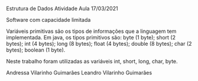 Estrutura de Dados
Atividade Aula 17/03/2021

Software com capacidade limitada

Variáveis primitivas são os tipos de informações que a linguagem tem implementada. Em java, os tipos primitivos são:
byte (1 byte);
short (2 bytes);
int (4 bytes);
long (8 bytes);
float (4 bytes);
double (8 bytes);
char (2 bytes);
boolean (1 byte).

Neste trabalho foram utilizadas as variáveis int, short, long, char, byte.

Andressa Vilarinho Guimarães
Leandro Vilarinho Guimarães